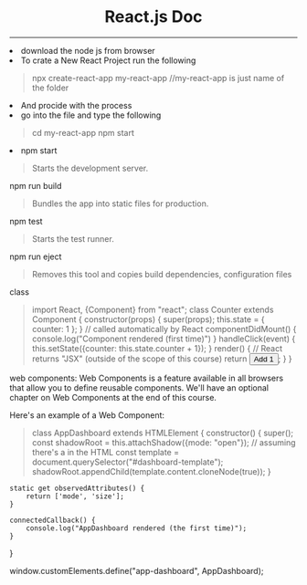 <center><h1>React.js Doc</h1></center>
<hr>
<li>download the node js from browser </li>
<li>To crate a New React Project run the following</li>

>npx create-react-app my-react-app //my-react-app is just name of the folder

<li>And procide with the process </li>
<li>go into the file and type the following</li>

> cd my-react-app
>  npm start

<li>
  npm start
  
  >  Starts the development server.

  npm run build
   
  > Bundles the app into static files for production.

  npm test
    
  > Starts the test runner.

  npm run eject
    
  >Removes this tool and copies build dependencies, configuration files
</li>
class

>import React, {Component} from "react";
class Counter extends Component {
    constructor(props) {
        super(props);
        this.state = {
            counter: 1
        };
    }
    // called automatically by React
    componentDidMount() {
        console.log("Component rendered (first time)")
    }
    handleClick(event) {
        this.setState({counter: this.state.counter + 1});
    }
    render() {
        // React returns "JSX" (outside of the scope of this course)
        return <button onClick={this.handleClick.bind(this)}>Add 1</button>;
    }
}

web components:
Web Components is a feature available in all browsers that allow you to define reusable components. We'll have an optional chapter on Web Components at the end of this course.

Here's an example of a Web Component:

>class AppDashboard extends HTMLElement {
    constructor() {
        super();
        const shadowRoot = this.attachShadow({mode: "open"});
        // assuming there's a <template id="dashboard-template">...</template> in the HTML
        const template = document.querySelector("#dashboard-template");
        shadowRoot.appendChild(template.content.cloneNode(true));
    }

    static get observedAttributes() {
        return ['mode', 'size'];
    }

    connectedCallback() {
        console.log("AppDashboard rendered (the first time)");
    }
}

window.customElements.define("app-dashboard", AppDashboard);